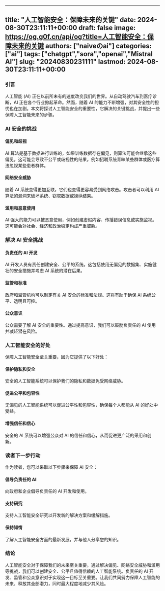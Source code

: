 
---
title: "人工智能安全：保障未来的关键"
date: 2024-08-30T23:11:11+00:00
draft: false
image: https://og.g0f.cn/api/og?title=人工智能安全：保障未来的关键
authors: ["naiveのai"]
categories: ["ai"]
tags: ["chatgpt","sora","openai","Mistral AI"]
slug: "20240830231111"
lastmod: 2024-08-30T23:11:11+00:00
---
### 引言

人工智能 (AI) 正在以前所未有的速度改变我们的世界。从自动驾驶汽车到医疗诊断，AI 正在各个行业掀起革命。然而，随着 AI 的能力不断增强，对其安全性的担忧也在加剧。本文将探讨人工智能安全的重要性，它解决的关键挑战，并提出一些保障人工智能未来的步骤。

### AI 安全的挑战

#### 偏见和歧视

AI 算法是基于数据进行训练的，如果训练数据存在偏见，则算法可能会继承这些偏见。这可能会导致不公平或歧视性的结果，例如招聘系统青睐某些群体或医疗算法忽视某些患者群体。

#### 网络安全威胁

随着 AI 系统变得更加互联，它们也变得更容易受到网络攻击。攻击者可以利用 AI 算法的漏洞来破坏系统、窃取数据或操纵结果。

#### 滥用和恶意使用

AI 强大的能力可以被恶意使用，例如创建虚假内容、传播错误信息或实施监视。这可能会对社会、经济和政治稳定构成严重威胁。

### 解决 AI 安全挑战

#### 负责任的 AI 开发

AI 开发人员有责任创建安全、公平的系统。这包括使用无偏见的数据集、实施健壮的安全措施并考虑 AI 系统的潜在后果。

#### 监管和标准

政府和监管机构可以制定有关 AI 安全的标准和法规。这将有助于确保 AI 系统公平、透明且可控。

#### 公众意识

公众需要了解 AI 安全的重要性。通过提高意识，我们可以鼓励负责任的 AI 使用并减轻潜在风险。

### 人工智能安全的好处

保障人工智能安全至关重要，因为它提供了以下好处：

#### 保护隐私和安全

安全的人工智能系统可以保护我们的隐私和数据免受网络威胁。

#### 促进公平和包容性

无偏见的人工智能系统可以促进公平性和包容性，确保每个人都能从 AI 的好处中受益。

#### 增强信任和信心

安全的 AI 系统可以增强公众对 AI 的信任和信心，从而促进更广泛的采用和创新。

### 读者下一步行动

作为读者，您可以采取以下步骤来保障 AI 安全：

#### 倡导负责任的 AI

向政府和企业倡导负责任的 AI 开发和使用。

#### 支持研究

支持人工智能安全研究以开发新的解决方案和缓解措施。

#### 保持知情

了解人工智能安全方面的最新发展，并与他人分享您的知识。

### 结论

人工智能安全对于保障我们的未来至关重要。通过解决偏见、网络安全威胁和滥用等挑战，我们可以创建安全、公平且值得信赖的人工智能系统。负责任的 AI 开发、监管和公众意识对于实现这一目标至关重要。让我们共同努力保障人工智能的未来，释放其全部潜力，同时最大程度地减少其风险。